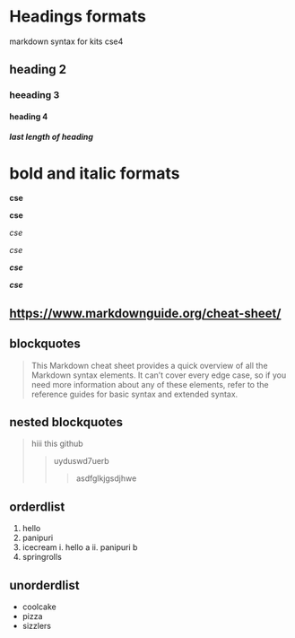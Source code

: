 # Headings  formats
markdown syntax for kits cse4
## heading 2
### heeading 3
#### heading 4
##### last length of heading
# bold and italic formats
**cse**

__cse__

*cse*

_cse_

_**cse**_

__*cse*__

## https://www.markdownguide.org/cheat-sheet/

## blockquotes
> This Markdown cheat sheet provides a quick overview of all the Markdown syntax elements. It can’t cover every edge case, so if you need more information about any of these elements, refer to the reference guides for basic syntax and extended syntax.
## nested blockquotes
> hiii this github 
>> uyduswd7uerb
>>>  asdfglkjgsdjhwe
## orderdlist
1. hello
3. panipuri
2. icecream
    i. hello a
    ii. panipuri b
4. springrolls
## unorderdlist
- coolcake
- pizza
- sizzlers
